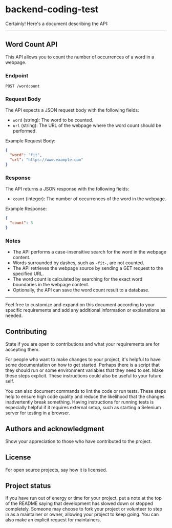 # backend-coding-test



Certainly! Here's a document describing the API:

---

## Word Count API

This API allows you to count the number of occurrences of a word in a webpage.

### Endpoint

```
POST /wordcount
```

### Request Body

The API expects a JSON request body with the following fields:

- `word` (string): The word to be counted.
- `url` (string): The URL of the webpage where the word count should be performed.

Example Request Body:

```json
{
  "word": "fit",
  "url": "https://www.example.com"
}
```

### Response

The API returns a JSON response with the following fields:

- `count` (integer): The number of occurrences of the word in the webpage.

Example Response:

```json
{
  "count": 3
}
```

### Notes

- The API performs a case-insensitive search for the word in the webpage content.
- Words surrounded by dashes, such as `-fit-`, are not counted.
- The API retrieves the webpage source by sending a GET request to the specified URL.
- The word count is calculated by searching for the exact word boundaries in the webpage content.
- Optionally, the API can save the word count result to a database.

---

Feel free to customize and expand on this document according to your specific requirements and add any additional information or explanations as needed.

## Contributing
State if you are open to contributions and what your requirements are for accepting them.

For people who want to make changes to your project, it's helpful to have some documentation on how to get started. Perhaps there is a script that they should run or some environment variables that they need to set. Make these steps explicit. These instructions could also be useful to your future self.

You can also document commands to lint the code or run tests. These steps help to ensure high code quality and reduce the likelihood that the changes inadvertently break something. Having instructions for running tests is especially helpful if it requires external setup, such as starting a Selenium server for testing in a browser.

## Authors and acknowledgment
Show your appreciation to those who have contributed to the project.

## License
For open source projects, say how it is licensed.

## Project status
If you have run out of energy or time for your project, put a note at the top of the README saying that development has slowed down or stopped completely. Someone may choose to fork your project or volunteer to step in as a maintainer or owner, allowing your project to keep going. You can also make an explicit request for maintainers.
